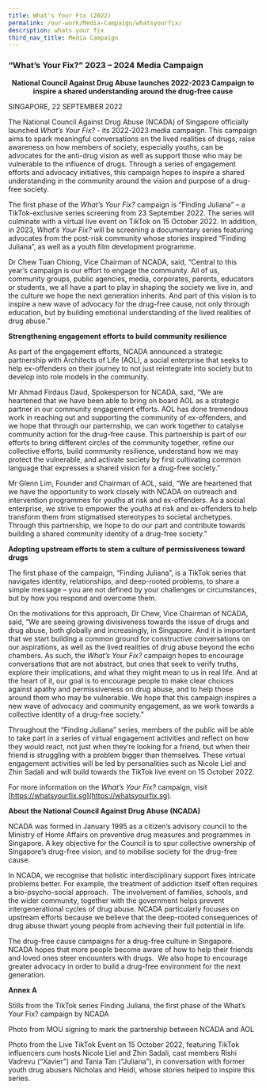 ```yaml
---
title: What's Your Fix (2022)
permalink: /our-work/Media-Campaign/whatsyourfix/
description: whats your fix
third_nav_title: Media Campaign
---
```

### “What’s Your Fix?” 2023 – 2024 Media Campaign

<p align="center"> <b>National Council Against Drug Abuse launches 2022-2023 Campaign to inspire a shared understanding around the drug-free cause </b>

SINGAPORE, 22 SEPTEMBER 2022
	
The National Council Against Drug Abuse (NCADA) of Singapore officially launched _What’s Your Fix?_ - its 2022-2023 media campaign. This campaign aims to spark meaningful conversations on the lived realities of drugs, raise awareness on how members of society, especially youths, can be advocates for the anti-drug vision as well as support those who may be vulnerable to the influence of drugs. Through a series of engagement efforts and advocacy initiatives, this campaign hopes to inspire a shared understanding in the community around the vision and purpose of a drug-free society.

The first phase of the _What’s Your Fix?_ campaign is “Finding Juliana” – a TikTok-exclusive series screening from 23 September 2022. The series will culminate with a virtual live event on TikTok on 15 October 2022. In addition, in 2023, _What’s Your Fix?_ will be screening a documentary series featuring advocates from the post-risk community whose stories inspired “Finding Juliana”, as well as a youth film development programme.

Dr Chew Tuan Chiong, Vice Chairman of NCADA, said, “Central to this year’s campaign is our effort to engage the community. All of us, community groups, public agencies, media, corporates, parents, educators or students, we all have a part to play in shaping the society we live in, and the culture we hope the next generation inherits. And part of this vision is to inspire a new wave of advocacy for the drug-free cause, not only through education, but by building emotional understanding of the lived realities of drug abuse.”

**Strengthening engagement efforts to build community resilience**

As part of the engagement efforts, NCADA announced a strategic partnership with Architects of Life (AOL), a social enterprise that seeks to help ex-offenders on their journey to not just reintegrate into society but to develop into role models in the community.

Mr Ahmad Firdaus Daud, Spokesperson for NCADA, said, “We are heartened that we have been able to bring on board AOL as a strategic partner in our community engagement efforts. AOL has done tremendous work in reaching out and supporting the community of ex-offenders, and we hope that through our parternship, we can work together to catalyse community action for the drug-free cause. This partnership is part of our efforts to bring different circles of the community together, refine our collective efforts, build community resilience, understand how we may protect the vulnerable, and activate society by first cultivating common language that expresses a shared vision for a drug-free society.”

Mr Glenn Lim, Founder and Chairman of AOL, said, “We are heartened that we have the opportunity to work closely with NCADA on outreach and intervention programmes for youths at risk and ex-offenders. As a social enterprise, we strive to empower the youths at risk and ex-offenders to help transform them from stigmatised stereotypes to societal archetypes. Through this partnership, we hope to do our part and contribute towards building a shared community identity of a drug-free society.”&nbsp;

**Adopting upstream efforts to stem a culture of permissiveness toward drugs**

The first phase of the campaign, “Finding Juliana”, is a TikTok series that navigates identity, relationships, and deep-rooted problems, to share a simple message – you are not defined by your challenges or circumstances, but by how you respond and overcome them.

On the motivations for this approach, Dr Chew, Vice Chairman of NCADA, said, “We are seeing growing divisiveness towards the issue of drugs and drug abuse, both globally and increasingly, in Singapore. And it is important that we start building a common ground for constructive conversations on our aspirations, as well as the lived realities of drug abuse beyond the echo chambers. As such, the _What’s Your Fix?_ campaign hopes to encourage conversations that are not abstract, but ones that seek to verify truths, explore their implications, and what they might mean to us in real life. And at the heart of it, our goal is to encourage people to make clear choices against apathy and permissiveness on drug abuse, and to help those around them who may be vulnerable. We hope that this campaign inspires a new wave of advocacy and community engagement, as we work towards a collective identity of a drug-free society.”

Throughout the “Finding Juliana” series, members of the public will be able to take part in a series of virtual engagement activities and reflect on how they would react, not just when they’re looking for a friend, but when their friend is struggling with a problem bigger than themselves. These virtual engagement activities will be led by personalities such as Nicole Liel and Zhin Sadali and will build towards the TikTok live event on 15 October 2022.

For more information on the _What’s Your Fix?_ campaign, visit [https://whatsyourfix.sg](https://whatsyourfix.sg).

**About the National Council Against Drug Abuse (NCADA)**

NCADA was formed in January 1995 as a citizen’s advisory council to the Ministry of Home Affairs on preventive drug measures and programmes in Singapore. A key objective for the Council is to spur collective ownership of Singapore’s drug-free vision, and to mobilise society for the drug-free cause.

In NCADA, we recognise that holistic interdisciplinary support fixes intricate problems better. For example, the treatment of addiction itself often requires a bio-psycho-social approach.&nbsp; The involvement of families, schools, and the wider community, together with the government helps prevent intergenerational cycles of drug abuse. NCADA particularly focuses on upstream efforts because we believe that the deep-rooted consequences of drug abuse thwart young people from achieving their full potential in life.&nbsp;

The drug-free cause campaigns for a drug-free culture in Singapore. NCADA hopes that more people become aware of how to help their friends and loved ones steer encounters with drugs.&nbsp; We also hope to encourage greater advocacy in order to build a drug-free environment for the next generation.

**Annex A**

Stills from the TikTok series Finding Juliana, the first phase of the What’s Your Fix? campaign by NCADA


Photo from MOU signing to mark the partnership between NCADA and AOL


Photo from the Live TikTok Event on 15 October 2022, featuring TikTok influencers cum hosts Nicole Liel and Zhin Sadali, cast members Rishi Vadrevu (“Xavier”) and Tania Tan (“Juliana”), in conversation with former youth drug abusers Nicholas and Heidi, whose stories helped to inspire this series.
